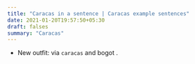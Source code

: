 ```yaml
---
title: "Caracas in a sentence | Caracas example sentences"
date: 2021-01-20T19:57:50+05:30
draft: falses
summary: "Caracas"
---
```

- New outfit: via `caracas` and bogot .
                 
